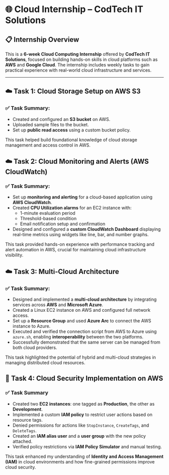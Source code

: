 # 🌐 Cloud Internship – CodTech IT Solutions

## 📋 Internship Overview
This is a **6-week Cloud Computing Internship** offered by **CodTech IT Solutions**, focused on building hands-on skills in cloud platforms such as **AWS** and **Google Cloud**. The internship includes weekly tasks to gain practical experience with real-world cloud infrastructure and services.

---

## ☁️ Task 1: Cloud Storage Setup on AWS S3

### ✅ Task Summary:
- Created and configured an **S3 bucket** on AWS.
- Uploaded sample files to the bucket.
- Set up **public read access** using a custom bucket policy.

This task helped build foundational knowledge of cloud storage management and access control in AWS.


## ☁️ Task 2: Cloud Monitoring and Alerts (AWS CloudWatch)

### ✅ Task Summary:
- Set up **monitoring and alerting** for a cloud-based application using **AWS CloudWatch**.
- Created **CPU Utilization alarms** for an EC2 instance with:
  - 1-minute evaluation period
  - Threshold-based condition
  - Email notification setup and confirmation
- Designed and configured a **custom CloudWatch Dashboard** displaying real-time metrics using widgets like line, bar, and number graphs.

This task provided hands-on experience with performance tracking and alert automation in AWS, crucial for maintaining cloud infrastructure visibility.


## ☁️ Task 3: Multi-Cloud Architecture

### ✅ Task Summary:
- Designed and implemented a **multi-cloud architecture** by integrating services across **AWS** and **Microsoft Azure**.
- Created a Linux EC2 instance on AWS and configured full network access.
- Set up a **Resource Group** and used **Azure Arc** to connect the AWS instance to Azure.
- Executed and verified the connection script from AWS to Azure using `azure.sh`, enabling **interoperability** between the two platforms.
- Successfully demonstrated that the same server can be managed from both cloud providers.

This task highlighted the potential of hybrid and multi-cloud strategies in managing distributed cloud resources.


## 🔐 Task 4: Cloud Security Implementation on AWS

### ✅ Task Summary
- Created two **EC2 instances**: one tagged as **Production**, the other as **Development**.
- Implemented a custom **IAM policy** to restrict user actions based on resource tags.
- Denied permissions for actions like `StopInstance`, `CreateTags`, and `DeleteTags`.
- Created an **IAM alias user** and a **user group** with the new policy attached.
- Verified policy restrictions via **IAM Policy Simulator** and manual testing.

This task enhanced my understanding of **Identity and Access Management (IAM)** in cloud environments and how fine-grained permissions improve cloud security.





